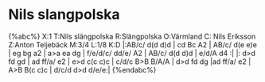 # Nils slangpolska

{%abc%}
X:1
T:Nils slängpolska
R:Slängpolska
O:Värmland
C: Nils Eriksson
Z:Anton Teljebäck
M:3/4
L:1/8
K:D
|:AB/c/ d(d d)d | cd Bc A2 | AB/c/ d(e e)e | eg bg a2 | 
a>a ea dg | f/e/d/c/ dd/e/ A2 | AB/c/ d(d d)d | e/d/A d4 :|
|: d>d fd gd | ad ff/a/ e2 | e>d c(c c)c | c/d/c B>B B/A/A |
d>d fd dg |ad ff/a/ e2 | A>B B(c c)c | d/c/d d>d d/e/e:|
{%endabc%}
